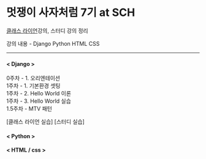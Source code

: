 ﻿# 멋쟁이 사자처럼 7기 at SCH

<a href = "https://class.likelion.org">클래스 라이언</a>강의, 스터디 강의 정리

강의 내용 - Django Python HTML CSS
*******

#### < Django >
0주차 - 1. 오리엔테이션<br>
1주차 - 1. 기본환경 셋팅<br>
1주차 - 2. Hello World 이론<br>
1주차 - 3. Hello World 실습<br>
1.5주차 - MTV 패턴<br>

[클래스 라이언 실습] [스터디 실습]

#### < Python >

#### < HTML / css >